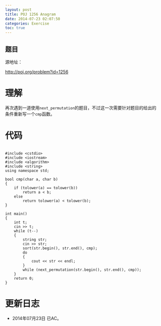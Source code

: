 ```yaml
---
layout: post
title: POJ 1256 Anagram
date: 2014-07-23 02:07:50
categories: Exercise
toc: true
---
```

## 题目
源地址：

http://poj.org/problem?id=1256

# 理解
再次遇到一道使用`next_permutation`的题目，不过这一次需要针对题目的给出的条件重新写一个`cmp`函数。

<!-- more -->

# 代码

```

#include <cstdio>
#include <iostream>
#include <algorithm>
#include <string>
using namespace std;

bool cmp(char a, char b)
{
    if (tolower(a) == tolower(b))
        return a < b;
    else
        return tolower(a) < tolower(b);
}

int main()
{
    int t;
    cin >> t;
    while (t--)
    {
        string str;
        cin >> str;
        sort(str.begin(), str.end(), cmp);
        do
        {
            cout << str << endl;
        }
        while (next_permutation(str.begin(), str.end(), cmp));
    }
    return 0;
}

```

# 更新日志
- 2014年07月23日 已AC。